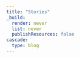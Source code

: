 ```yaml
---
title: "Stories"
_build:
  render: never
  list: never
  publishResources: false
cascade:
  type: blog
---
```


